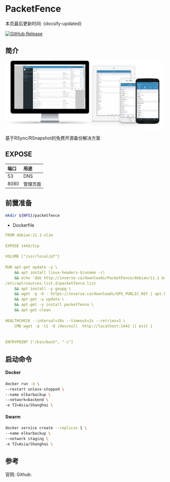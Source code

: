 # PacketFence

本页最后更新时间: {docsify-updated}

[![GitHub Release](https://img.shields.io/github/release/elkarbackup/elkarbackup.svg)](https://github.com/elkarbackup/elkarbackup/releases/latest)

## 简介

![](../images/bitwarden.jpg)

基于RSync/RSnapshot的免费开源备份解决方案


## EXPOSE

| 端口 | 用途 |
| :--- | :--- |
| 53 | DNS |
| 8080 | 管理页面 |



## 前置准备

```bash
mkdir ${NFS}/packetfence
```

- Dockerfile

```yaml
FROM debian:11.1-slim

EXPOSE 1443/tcp

VOLUME ["/usr/local/pf"]

RUN apt-get update -y \
	&& apt install linux-headers-$(uname -r)
	&& echo 'deb http://inverse.ca/downloads/PacketFence/debian/11.1 bullseye bullseye' > \
/etc/apt/sources.list.d/packetfence.list
	&& apt install -y gnupg \
	&& wget -q -O - https://inverse.ca/downloads/GPG_PUBLIC_KEY | apt-key add - \
	&& apt-get -y update \
	&& apt-get -y install packetfence \
	&& apt-get clean

HEALTHCHECK --interval=10s --timeout=2s --retries=3 \
    CMD wget -q -t1 -O /dev/null  http://localhost:1443 || exit 1


ENTRYPOINT ["/bin/bash", "-c"]
```



## 启动命令

<!-- tabs:start -->
#### **Docker**

```bash
docker run -d \
--restart unless-stopped \
--name elkarbackup \
--network=backend \
-e TZ=Asia/Shanghai \

```



#### **Swarm**

```bash
docker service create --replicas 1 \
--name elkarbackup \
--network staging \
-e TZ=Asia/Shanghai \
```

<!-- tabs:end -->



## 参考

官网: 
Github:

